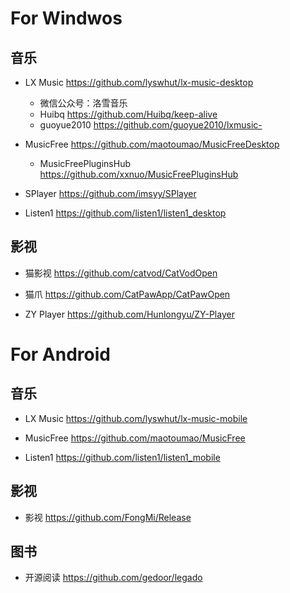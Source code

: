 # For Windwos

## 音乐

- LX Music  https://github.com/lyswhut/lx-music-desktop

    - 微信公众号：洛雪音乐
    - Huibq https://github.com/Huibq/keep-alive
    - guoyue2010 https://github.com/guoyue2010/lxmusic-

- MusicFree  https://github.com/maotoumao/MusicFreeDesktop

  - MusicFreePluginsHub  https://github.com/xxnuo/MusicFreePluginsHub

- SPlayer  https://github.com/imsyy/SPlayer

- Listen1  https://github.com/listen1/listen1_desktop

## 影视

- 猫影视  https://github.com/catvod/CatVodOpen

- 猫爪 https://github.com/CatPawApp/CatPawOpen

- ZY Player  https://github.com/Hunlongyu/ZY-Player

# For Android

## 音乐

- LX Music  https://github.com/lyswhut/lx-music-mobile

- MusicFree https://github.com/maotoumao/MusicFree

- Listen1 https://github.com/listen1/listen1_mobile

## 影视

- 影视 https://github.com/FongMi/Release

## 图书

- 开源阅读 https://github.com/gedoor/legado

